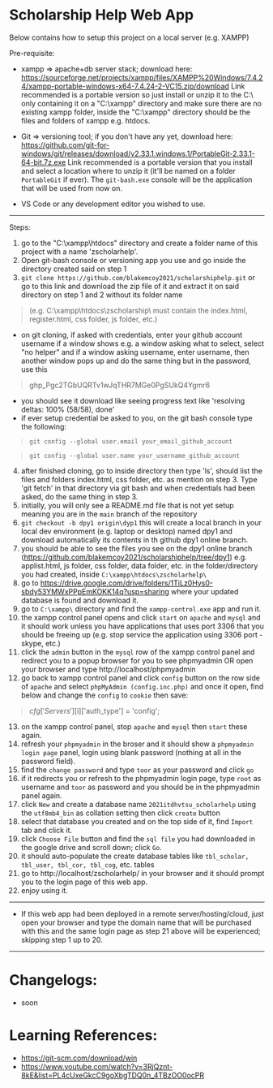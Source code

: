 # Scholarship Help Web App

Below contains how to setup this project on a local server (e.g. XAMPP)

Pre-requisite:
- xampp => apache+db server stack; download here: https://sourceforge.net/projects/xampp/files/XAMPP%20Windows/7.4.24/xampp-portable-windows-x64-7.4.24-2-VC15.zip/download Link recommended is a portable version so just install or unzip it to the C:\ only containing it on a "C:\xampp" directory and make sure there are no existing xampp folder, inside the "C:\xampp\" directory should be the files and folders of xampp e.g. htdocs.

- Git => versioning tool; if you don't have any yet, download here: https://github.com/git-for-windows/git/releases/download/v2.33.1.windows.1/PortableGit-2.33.1-64-bit.7z.exe Link recommended is a portable version that you install and select a location where to unzip it (it'll be named on a folder `PortableGit` if ever). The `git-bash.exe` console will be the application that will be used from now on.

- VS Code or any development editor you wished to use.

---

Steps:

1) go to the "C:\xampp\htdocs" directory and create a folder name of this project with a name 'zscholarhelp'.
2) Open git-bash console or versioning app you use and go inside the directory created said on step 1
3) `git clone https://github.com/blakemcoy2021/scholarshiphelp.git` or go to this link and download the zip file of it and extract it on said directory on step 1 and 2 without its folder name
> (e.g. C:\xampp\htdocs\zscholarship\ must contain the index.html, register.html, css folder, js folder, etc.)
- on git cloning, if asked with credentials, enter your github account username if a window shows e.g. a window asking what to select, select "no helper" and if a window asking username, enter username, then another window pops up and do the same thing but in the password, use this
> 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
- you should see it download like seeing progress text like 'resolving deltas: 100% (58/58), done'
- if ever setup credential be asked to you, on the git bash console type the following:
>`git config --global user.email your_email_github_account `

>`git config --global user.name your_username_github_account `
4) after finished cloning, go to inside directory then type 'ls', should list the files and folders index.html, css folder, etc. as mention on step 3. Type 'git fetch' in that directory via git bash and when credentials had been asked, do the same thing in step 3.
5) initially, you will only see a README.md file that is not yet setup meaning you are in the `main` branch of the repository
6) `git checkout -b dpy1 origin\dyp1` this will create a local branch in your local dev environment (e.g. laptop or desktop) named dpy1 and download automatically its contents in th github dpy1 online branch.
7) you should be able to see the files you see on the dpy1 online branch (https://github.com/blakemcoy2021/scholarshiphelp/tree/dpy1) e.g. applist.html, js folder, css folder, data folder, etc. in the folder/directory you had created, inside `C:\xampp\htdocs\zscholarhelp\`
8) go to https://drive.google.com/drive/folders/1TiLz0Hys0-sbdy53YMWxPPpEmKOKK14q?usp=sharing where your updated database is found and download it.
9) go to `C:\xampp\` directory and find the `xampp-control.exe` app and run it.
10) the xampp control panel opens and click `start` on `apache` and `mysql` and it should work unless you have applications that uses port 3306 that you should be freeing up (e.g. stop service the application using 3306 port - skype, etc.)
11) click the `admin` button in the `mysql` row of the xampp control panel and redirect you to a popup browser for you to see phpmyadmin OR open your browser and type http://localhost/phpmyadmin
12) go back to xampp control panel and click `config` button on the row side of `apache` and select `phpMyAdmin (config.inc.php)` and once it open, find below and change the `config` to `cookie` then save:
> $cfg['Servers'][$i]['auth_type'] = 'config';
13) on the xampp control panel, stop `apache` and `mysql` then `start` these again.
14) refresh your `phpmyadmin` in the broser and it should show a `phpmyadmin login page` panel, login using blank password (nothing at all in the password field).
15) find the `change password` and type `toor` as your password and click `go`
16) if it redirects you or refresh to the phpmyadmin login page, type `root` as username and `toor` as password and you should be in the phpmyadmin panel again.
17) click `New` and create a database name `2021itdhvtsu_scholarhelp` using the `utf8mb4_bin` as collation setting then click `create` button
18) select that database you created and on the top side of it, find `Import` tab and click it.
19) click `Choose File` button and find the `sql file` you had downloaded in the google drive and scroll down; click `Go`.
20) it should auto-populate the create database tables like `tbl_scholar, tbl_user, tbl_cor, tbl_cog`, etc. tables
21) go to http://localhost/zscholarhelp/ in your browser and it should prompt you to the login page of this web app.
22) enjoy using it.

---

 - If this web app had been deployed in a remote server/hosting/cloud, just open your browser and type the domain name that will be purchased with this and the same login page as step 21 above will be experienced; skipping step 1 up to 20.

 ---

 # Changelogs:

 - soon

 # Learning References:
 - https://git-scm.com/download/win
 - https://www.youtube.com/watch?v=3RjQznt-8kE&list=PL4cUxeGkcC9goXbgTDQ0n_4TBzOO0ocPR
